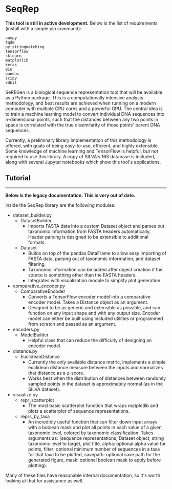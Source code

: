 # SeqRep

**This tool is still in active development.** Below is the list of requirements (install with a simple pip command):

```
numpy
tqdm
py_stringmatching
tensorflow
sklearn
matplotlib
keras
Bio
pandas
scipy
rdkit
```

SeREGen is a biological sequence representation tool that will be available as a Python package. This is a computationally intensive analysis methodology, and best results are achieved when running on a modern computer with multiple CPU cores and a powerful GPU. The central idea is to train a machine learning model to convert individual DNA sequences into n-dimensional points, such that the distances between any two points in space is correlated with the true dissimilarity of those points' parent DNA sequences.

Currently, a preliminary library implementation of this methodology is offered, with goals of being easy-to-use, efficient, and highly extensible. Some knowledge of machine learning and TensorFlow is helpful, but not required to use this library. A copy of SILVA's 16S database is included, along with several Jupyter notebooks which show this tool's applications.

## Tutorial

---

**Below is the legacy documentation. This is very out of date.**

Inside the SeqRep library are the following modules:

- dataset_builder.py
    * DatasetBuilder
        + Imports FASTA data into a custom Dataset object and parses out taxonomic information from FASTA headers automatically. Header parsing is designed to be extensible to additional formats.
    * Dataset
        + Builds on top of the pandas DataFrame to allow easy importing of FASTA data, parsing out of taxonomic information, and dataset filtering.
        + Taxonomic information can be added after object creation if the source is something other than the FASTA headers.
        + Integrates with visualization module to simplify plot generation.
- comparative_encoder.py
    * ComparativeEncoder
        + Converts a TensorFlow encoder model into a comparative encoder model. Takes a Distance object as an argument.
        + Designed to be as generic and extensible as possible, and can function on any input shape and with any output size. Encoder model can either be built using included utilities or programmed from scratch and passed as an argument.
- encoders.py
    * ModelBuilder
        + Helpful class that can reduce the difficulty of designing an encoder model.
- distance.py
    * EuclideanDistance
        + Currently the only available distance metric, implements a simple euclidean distance measure between the inputs and normalizes that distance as a z-score.
        + Works best when the distribution of distances between randomly sampled points in the dataset is approximately normal (as in the SILVA dataset).
- visualize.py
    * repr_scatterplot
        + The most basic scatterplot function that wraps matplotlib and plots a scatterplot of sequence representations.
    * reprs_by_taxa
        + An incredibly useful function that can filter down input arrays with a boolean mask and plot all points in each value of a given taxonomic level, colored by taxonomic classification. Takes arguments as: (sequence representations, Dataset object, string taxonomic level to target, plot title, alpha: optional alpha value for points, filter: optional minimum number of sequences in a taxa for that taxa to be plotted, savepath: optional save path for the generated figure, mask: optional boolean mask to apply before plotting).

Many of these files have reasonable internal documentation, so it's worth looking at that for assistance as well.
